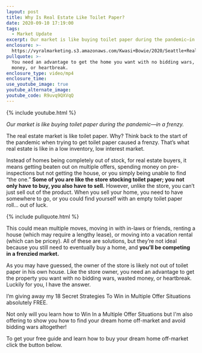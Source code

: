 ```yaml
---
layout: post
title: Why Is Real Estate Like Toilet Paper?
date: 2020-09-10 17:19:00
tags:
  - Market Update
excerpt: Our market is like buying toilet paper during the pandemic—in a frenzy.
enclosure: >-
  https://vyralmarketing.s3.amazonaws.com/Kwasi+Bowie/2020/Seattle+Real+Estate+Agent-+Real+Estate+and+TP.mp4
pullquote: >-
  You need an advantage to get the home you want with no bidding wars, wasted
  money, or heartbreak.
enclosure_type: video/mp4
enclosure_time:
use_youtube_image: true
youtube_alternate_image:
youtube_code: R9uvq9QXVqQ
---
```


{% include youtube.html %}

*Our market is like buying toilet paper during the pandemic—in a frenzy.*

The real estate market is like toilet paper. Why? Think back to the start of the pandemic when trying to get toilet paper caused a frenzy. That’s what real estate is like in a low inventory, low interest market.&nbsp;

Instead of homes being completely out of stock, for real estate buyers, it means getting beaten out on multiple offers, spending money on pre-inspections but not getting the house, or you simply being unable to find “the one.” **Some of you are like the store stocking toilet paper; you not only have to buy, you also have to sell.** However, unlike the store, you can’t just sell out of the product. When you sell your home, you need to have somewhere to go, or you could find yourself with an empty toilet paper roll… out of luck.

{% include pullquote.html %}

This could mean multiple moves, moving in with in-laws or friends, renting a house (which may require a lengthy lease), or moving into a vacation rental (which can be pricey). All of these are solutions, but they’re not ideal because you still need to eventually buy a home, and **you’ll be competing in a frenzied market.&nbsp;**

As you may have guessed, the owner of the store is likely not out of toilet paper in his own house. Like the store owner, you need an advantage to get the property you want with no bidding wars, wasted money, or heartbreak. Luckily for you, I have the answer.&nbsp;

I’m giving away my 18 Secret Strategies To Win in Multiple Offer Situations absolutely FREE.

Not only will you learn how to Win In a Multiple Offer Situations but I'm also offering to show you how to find your dream home off-market and avoid bidding wars altogether\!

To get your free guide and learn how to buy your dream home off-market click the button below.